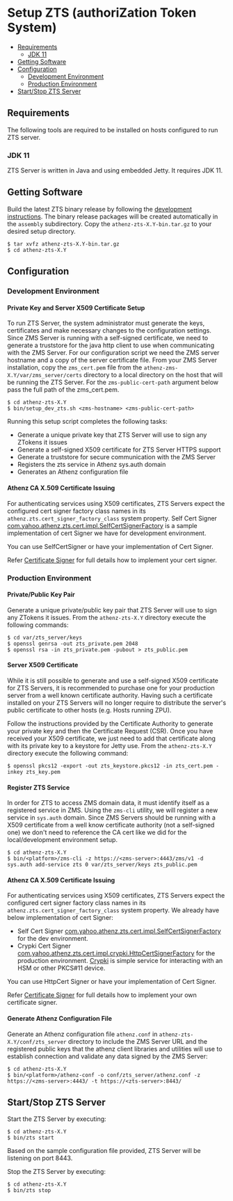 # Setup ZTS (authoriZation Token System)

* [Requirements](#requirements)
    * [JDK 11](#jdk-11)
* [Getting Software](#getting-software)
* [Configuration](#configuration)
  * [Development Environment](#development-environment)
  * [Production Environment](#production-environment)
* [Start/Stop ZTS Server](#startstop-zts-server)

## Requirements

The following tools are required to be installed on hosts
configured to run ZTS server.

### JDK 11

ZTS Server is written in Java and using embedded Jetty. It requires JDK 11.

## Getting Software

Build the latest ZTS binary release by following the
[development instructions](dev_environment.md). The binary release
packages  will be created automatically in the `assembly` subdirectory.
Copy the `athenz-zts-X.Y-bin.tar.gz` to your desired setup directory.

```shell
$ tar xvfz athenz-zts-X.Y-bin.tar.gz
$ cd athenz-zts-X.Y
```

## Configuration

### Development Environment

#### Private Key and Server X509 Certificate Setup

To run ZTS Server, the system administrator must generate the keys,
certificates and make necessary changes to the configuration settings.
Since ZMS Server is running with a self-signed certificate, we need to
generate a truststore for the java http client to use when communicating
with the ZMS Server. For our configuration script we need the ZMS server
hostname and a copy of the server certificate file. From your ZMS Server
installation, copy the `zms_cert.pem` file from the
`athenz-zms-X.Y/var/zms_server/certs` directory to a local directory on the
host that will be running the ZTS Server. For the `zms-public-cert-path`
argument below pass the full path of the zms_cert.pem.

```shell
$ cd athenz-zts-X.Y
$ bin/setup_dev_zts.sh <zms-hostname> <zms-public-cert-path>
```

Running this setup script completes the following tasks:

* Generate a unique private key that ZTS Server will use to sign any ZTokens it issues
* Generate a self-signed X509 certificate for ZTS Server HTTPS support
* Generate a truststore for secure communication with the ZMS Server
* Registers the zts service in Athenz sys.auth domain
* Generates an Athenz configuration file

#### Athenz CA X.509 Certificate Issuing

For authenticating services using X509 certificates, ZTS Servers expect 
the configured cert signer factory class names in its `athenz.zts.cert_signer_factory_class` system property.
Self Cert Signer [com.yahoo.athenz.zts.cert.impl.SelfCertSignerFactory](https://github.com/AthenZ/athenz/blob/master/servers/zts/src/main/java/com/yahoo/athenz/zts/cert/impl/SelfCertSigner.java)
is a sample implementation of cert Signer we have for development environment.

You can use SelfCertSigner or have your implementation of Cert Signer.
 
Refer [Certificate Signer](cert_signer.md) for full details how to implement your cert signer.

### Production Environment

#### Private/Public Key Pair

Generate a unique private/public key pair that ZTS Server will use
to sign any ZTokens it issues. From the `athenz-zts-X.Y` directory
execute the following commands:

```shell
$ cd var/zts_server/keys
$ openssl genrsa -out zts_private.pem 2048
$ openssl rsa -in zts_private.pem -pubout > zts_public.pem
```

#### Server X509 Certificate

While it is still possible to generate and use a self-signed X509
certificate for ZTS Servers, it is recommended to purchase one for
your production server from a well known certificate authority.
Having such a certificate installed on your ZTS Servers will no
longer require to distribute the server's public certificate to
other hosts (e.g. Hosts running ZPU).

Follow the instructions provided by the Certificate Authority to
generate your private key and then the Certificate Request (CSR).
Once you have received your X509 certificate, we just need to add
that certificate along with its private key to a keystore for Jetty
use. From the `athenz-zts-X.Y` directory execute the following
command:

```shell
$ openssl pkcs12 -export -out zts_keystore.pkcs12 -in zts_cert.pem -inkey zts_key.pem
```

#### Register ZTS Service

In order for ZTS to access ZMS domain data, it must identify itself
as a registered service in ZMS. Using the `zms-cli` utility, we will
register a new service in `sys.auth` domain. Since ZMS Servers should
be running with a X509 certificate from a well know certificate
authority (not a self-signed one) we don't need to reference the CA
cert like we did for the local/development environment setup.

```shell
$ cd athenz-zts-X.Y
$ bin/<platform>/zms-cli -z https://<zms-server>:4443/zms/v1 -d sys.auth add-service zts 0 var/zts_server/keys zts_public.pem
```

#### Athenz CA X.509 Certificate Issuing

For authenticating services using X509 certificates, ZTS Servers expect
the configured cert signer factory class names in its `athenz.zts.cert_signer_factory_class` system property.
We already have below implementation of cert Signer:

* Self Cert Signer [com.yahoo.athenz.zts.cert.impl.SelfCertSignerFactory](https://github.com/AthenZ/athenz/blob/master/servers/zts/src/main/java/com/yahoo/athenz/zts/cert/impl/SelfCertSigner.java)
  for the dev environment.
* Crypki Cert Signer [com.yahoo.athenz.zts.cert.impl.crypki.HttpCertSignerFactory](https://github.com/AthenZ/athenz/blob/master/servers/zts/src/main/java/com/yahoo/athenz/zts/cert/impl/crypki/HttpCertSigner.java)
  for the production environment. [Crypki](https://github.com/theparanoids/crypki) is simple service for interacting
  with an HSM or other PKCS#11 device.

You can use HttpCert Signer or have your implementation of Cert Signer.

Refer [Certificate Signer](cert_signer.md) for full details how to implement your own certificate signer.

#### Generate Athenz Configuration File

Generate an Athenz configuration file `athenz.conf` in `athenz-zts-X.Y/conf/zts_server`
directory to include the ZMS Server URL and the registered public keys that the
athenz client libraries and utilities will use to establish connection and validate any
data signed by the ZMS Server:

```shell
$ cd athenz-zts-X.Y
$ bin/<platform>/athenz-conf -o conf/zts_server/athenz.conf -z https://<zms-server>:4443/ -t https://<zts-server>:8443/
```

## Start/Stop ZTS Server

Start the ZTS Server by executing:

```shell
$ cd athenz-zts-X.Y
$ bin/zts start
```

Based on the sample configuration file provided, ZTS Server will be listening
on port 8443.

Stop the ZTS Server by executing:

```shell
$ cd athenz-zts-X.Y
$ bin/zts stop
```